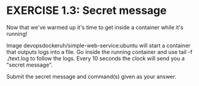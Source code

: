 # EXERCISE 1.3: Secret message
Now that we've warmed up it's time to get inside a container while it's running!

Image devopsdockeruh/simple-web-service:ubuntu will start a container that outputs logs into a file. Go inside the running container and use tail -f ./text.log to follow the logs. Every 10 seconds the clock will send you a "secret message".

Submit the secret message and command(s) given as your answer.
